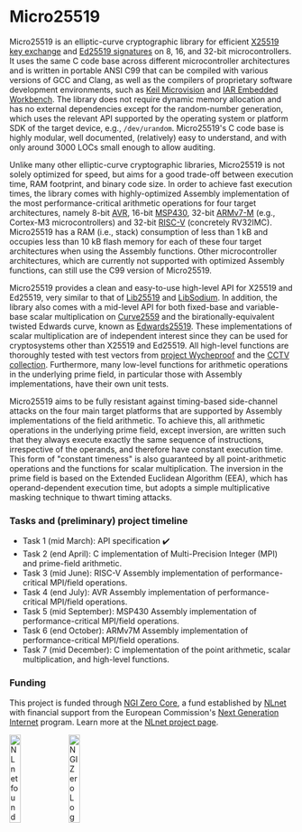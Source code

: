 # Micro25519

Micro25519 is an elliptic-curve cryptographic library for efficient [X25519 key exchange](https://cr.yp.to/ecdh.html) and [Ed25519 signatures](https://ed25519.cr.yp.to) on 8, 16, and 32-bit microcontrollers. It uses the same C code base across different microcontroller architectures and is written in portable ANSI C99 that can be compiled with various versions of GCC and Clang, as well as the compilers of proprietary software development environments, such as [Keil Microvision](https://www.keil.com) and [IAR Embedded Workbench](https://www.iar.com/embedded-development-tools/iar-embedded-workbench). The library does not require dynamic memory allocation and has no external dependencies except for the random-number generation, which uses the relevant API supported by the operating system or platform SDK of the target device, e.g., `/dev/urandom`. Micro25519's C code base is highly modular, well documented, (relatively) easy to understand, and with only around 3000 LOCs small enough to allow auditing.

Unlike many other elliptic-curve cryptographic libraries, Micro25519 is not solely optimized for speed, but aims for a good trade-off between execution time, RAM footprint, and binary code size. In order to achieve fast execution times, the library comes with highly-optimized Assembly implementation of the most performance-critical arithmetic operations for four target architectures, namely 8-bit [AVR](https://developerhelp.microchip.com/xwiki/bin/view/products/mcu-mpu/8-bit-avr/structure/), 16-bit [MSP430](https://www.ti.com/microcontrollers-mcus-processors/msp430-microcontrollers/overview.html), 32-bit [ARMv7-M](https://developer.arm.com/Processors/Cortex-M3) (e.g., Cortex-M3 microcontrollers) and 32-bit [RISC-V](https://riscv.org/specifications/ratified/) (concretely RV32IMC). Micro25519 has a RAM (i.e., stack) consumption of less than 1 kB and occupies less than 10 kB flash memory for each of these four target architectures when using the Assembly functions. Other microcontroller architectures, which are currently not supported with optimized Assembly functions, can still use the C99 version of Micro25519.

Micro25519 provides a clean and easy-to-use high-level API for X25519 and Ed25519, very similar to that of [Lib25519](https://lib25519.cr.yp.to) and [LibSodium](https://doc.libsodium.org). In addition, the library also comes with a mid-level API for both fixed-base and variable-base scalar multiplication on [Curve2559](https://datatracker.ietf.org/doc/html/rfc7748#section-4.1) and the birationally-equivalent twisted Edwards curve, known as [Edwards25519](https://datatracker.ietf.org/doc/html/rfc8032#section-5). These implementations of scalar multiplication are of independent interest since they can be used for cryptosystems other than X25519 and Ed25519. All high-level functions are thoroughly tested with test vectors from [project Wycheproof](https://github.com/C2SP/wycheproof) and the [CCTV collection](https://github.com/C2SP/CCTV). Furthermore, many low-level functions for arithmetic operations in the underlying prime field, in particular those with Assembly implementations, have their own unit tests.

Micro25519 aims to be fully resistant against timing-based side-channel attacks on the four main target platforms that are supported by Assembly implementations of the field arithmetic. To achieve this, all arithmetic operations in the underlying prime field, except inversion, are written such that they always execute exactly the same sequence of instructions, irrespective of the operands, and therefore have constant execution time. This form of "constant timeness" is also guaranteed by all point-arithmetic operations and the functions for scalar multiplication. The inversion in the prime field is based on the Extended Euclidean Algorithm (EEA), which has operand-dependent execution time, but adopts a simple multiplicative masking technique to thwart timing attacks.

### Tasks and (preliminary) project timeline

- Task 1 (mid March): API specification ✔️
- Task 2 (end April): C implementation of Multi-Precision Integer (MPI) and prime-field arithmetic.
- Task 3 (mid June): RISC-V Assembly implementation of performance-critical MPI/field operations.
- Task 4 (end July): AVR Assembly implementation of performance-critical MPI/field operations.
- Task 5 (mid September): MSP430 Assembly implementation of performance-critical MPI/field operations.
- Task 6 (end October): ARMv7M Assembly implementation of performance-critical MPI/field operations.
- Task 7 (mid December): C implementation of the point arithmetic, scalar multiplication, and high-level functions.

### Funding

This project is funded through [NGI Zero Core](https://nlnet.nl/core), a fund established by [NLnet](https://nlnet.nl) with financial support from the European Commission's [Next Generation Internet](https://ngi.eu) program. Learn more at the [NLnet project page](https://nlnet.nl/project/IotECC).

[<img src="https://nlnet.nl/logo/banner.png" alt="NLnet foundation logo" width="20%" />](https://nlnet.nl)
[<img src="https://nlnet.nl/image/logos/NGI0_tag.svg" alt="NGI Zero Logo" width="20%" />](https://nlnet.nl/core)
